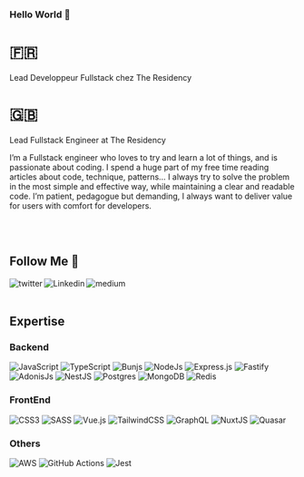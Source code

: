 ### Hello World :wave: 

# 🇫🇷

Lead Developpeur Fullstack chez The Residency

# 🇬🇧

Lead Fullstack Engineer at The Residency

I’m a Fullstack engineer who loves to try and learn a lot of things, and is passionate about coding. I spend a huge part of my free time reading articles about code, technique, patterns… I always try to solve the problem in the most simple and effective way, while maintaining a clear and readable code. I’m patient, pedagogue but demanding, I always want to deliver value for users with comfort for developers.

<br> <br>


## Follow Me :rocket:

[<img align="left" alt="twitter" src="https://img.shields.io/badge/Twitter-1DA1F2?style=for-the-badge&logo=twitter&logoColor=white" />](https://twitter.com/mgv_dev)

[<img align="left" alt="Linkedin" src="https://img.shields.io/badge/LinkedIn-0077B5?style=for-the-badge&logo=linkedin&logoColor=white" />](https://www.linkedin.com/in/maxenceguyonvarho/)


[<img align="left" alt="medium" src="https://img.shields.io/badge/Medium-12100E?style=for-the-badge&logo=medium&logoColor=white" />](https://medium.com/@maxence.guyonvarho)

<br> <br>


## Expertise

### Backend

![JavaScript](https://img.shields.io/badge/javascript-%23323330.svg?style=for-the-badge&logo=javascript&logoColor=%23F7DF1E)
![TypeScript](https://img.shields.io/badge/typescript-%23007ACC.svg?style=for-the-badge&logo=typescript&logoColor=white)
![Bunjs](https://img.shields.io/badge/Bunjs-%23323330.svg?style=for-the-badge&logo=bun&logoColor=%eeeeff)
![NodeJs](https://img.shields.io/badge/Nodejs-%23323330.svg?style=for-the-badge&logo=nodedotjs)
![Express.js](https://img.shields.io/badge/express.js-%23404d59.svg?style=for-the-badge&logo=express&logoColor=%2361DAFB)
![Fastify](https://img.shields.io/badge/fastify-%23404d59.svg?style=for-the-badge&logo=fastify&logoColor=%2361DAFB)
![AdonisJs](https://img.shields.io/badge/AdonisJs-%23323330.svg?style=for-the-badge&logo=adonisjs&logoColor=%eeeeff)
![NestJS](https://img.shields.io/badge/nestjs-%23E0234E.svg?style=for-the-badge&logo=nestjs&logoColor=white)
![Postgres](https://img.shields.io/badge/postgres-%23316192.svg?style=for-the-badge&logo=postgresql&logoColor=white)
![MongoDB](https://img.shields.io/badge/MongoDB-%234ea94b.svg?style=for-the-badge&logo=mongodb&logoColor=white)
![Redis](https://img.shields.io/badge/redis-%23DD0031.svg?style=for-the-badge&logo=redis&logoColor=white)


### FrontEnd

![CSS3](https://img.shields.io/badge/css3-%231572B6.svg?style=for-the-badge&logo=css3&logoColor=white)
![SASS](https://img.shields.io/badge/SASS-hotpink.svg?style=for-the-badge&logo=SASS&logoColor=white)
![Vue.js](https://img.shields.io/badge/vuejs-%2335495e.svg?style=for-the-badge&logo=vuedotjs&logoColor=%234FC08D)
![TailwindCSS](https://img.shields.io/badge/tailwindcss-%2338B2AC.svg?style=for-the-badge&logo=tailwind-css&logoColor=white)
![GraphQL](https://img.shields.io/badge/-GraphQL-E10098?style=for-the-badge&logo=graphql&logoColor=white)
![NuxtJS](https://img.shields.io/badge/Nuxt-black?style=for-the-badge&logo=nuxt.js&logoColor=white)
![Quasar](https://img.shields.io/badge/Quasar-16B7FB?style=for-the-badge&logo=quasar&logoColor=black)

### Others

![AWS](https://img.shields.io/badge/AWS-%23FF9900.svg?style=for-the-badge&logo=amazon-aws&logoColor=white)
![GitHub Actions](https://img.shields.io/badge/githubactions-%232671E5.svg?style=for-the-badge&logo=githubactions&logoColor=white)
![Jest](https://img.shields.io/badge/-jest-%23C21325?style=for-the-badge&logo=jest&logoColor=white)


<!--
**mgvdev/mgvdev** is a ✨ _special_ ✨ repository because its `README.md` (this file) appears on your GitHub profile.

Here are some ideas to get you started:

- 🔭 I’m currently working on ...
- 🌱 I’m currently learning ...
- 👯 I’m looking to collaborate on ...
- 🤔 I’m looking for help with ...
- 💬 Ask me about ...
- 📫 How to reach me: ...
- 😄 Pronouns: ...
- ⚡ Fun fact: ...
-->
